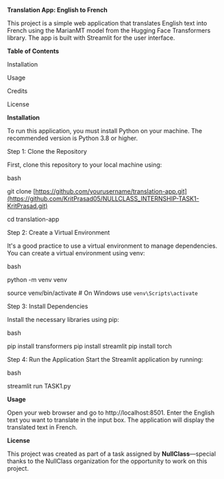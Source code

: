 **Translation App: English to French**

This project is a simple web application that translates English text into French using the MarianMT model from the Hugging Face Transformers library. The app is built with Streamlit for the user interface.

**Table of Contents**

Installation

Usage

Credits

License

**Installation**

To run this application, you must install Python on your machine. The recommended version is Python 3.8 or higher.

Step 1: Clone the Repository

First, clone this repository to your local machine using:

bash

git clone [https://github.com/yourusername/translation-app.git](https://github.com/KritPrasad05/NULLCLASS_INTERNSHIP-TASK1-KritPrasad.git)

cd translation-app

Step 2: Create a Virtual Environment

It's a good practice to use a virtual environment to manage dependencies. You can create a virtual environment using venv:

bash

python -m venv venv

source venv/bin/activate  # On Windows use `venv\Scripts\activate`

Step 3: Install Dependencies

Install the necessary libraries using pip:

bash

pip install transformers
pip install streamlit
pip install torch

Step 4: Run the Application
Start the Streamlit application by running:

bash

streamlit run TASK1.py

**Usage**

Open your web browser and go to http://localhost:8501.
Enter the English text you want to translate in the input box.
The application will display the translated text in French.

**License**

This project was created as part of a task assigned by **NullClass**—special thanks to the NullClass organization for the opportunity to work on this project.
